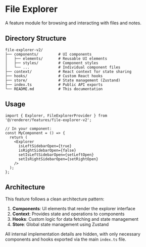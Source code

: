 # File Explorer

A feature module for browsing and interacting with files and notes.

## Directory Structure

```
file-explorer-v2/
├── components/         # UI components
│   ├── elements/       # Reusable UI elements
│   ├── styles/         # Component styles
│   └── ...             # Individual component files
├── context/            # React context for state sharing
├── hooks/              # Custom React hooks
├── store/              # State management (Zustand)
├── index.ts            # Public API exports
└── README.md           # This documentation
```

## Usage

```tsx
import { Explorer, FileExplorerProvider } from '@/renderer/features/file-explorer-v2';

// In your component:
const MyComponent = () => {
  return (
    <Explorer 
      isLeftSidebarOpen={true}
      isRightSidebarOpen={false}
      setIsLeftSidebarOpen={setLeftOpen}
      setIsRightSidebarOpen={setRightOpen}
    />
  );
};
```

## Architecture

This feature follows a clean architecture pattern:

1. **Components**: UI elements that render the explorer interface
2. **Context**: Provides state and operations to components
3. **Hooks**: Custom logic for data fetching and state management
4. **Store**: Global state management using Zustand

All internal implementation details are hidden, with only necessary components and hooks exported via the main `index.ts` file. 
